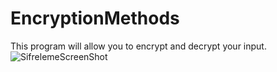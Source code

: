 # EncryptionMethods

This program will allow you to encrypt and decrypt your input.
![SifrelemeScreenShot](https://user-images.githubusercontent.com/58642339/168800973-69f624fa-361a-4dd4-a367-f90ed193115d.png)
